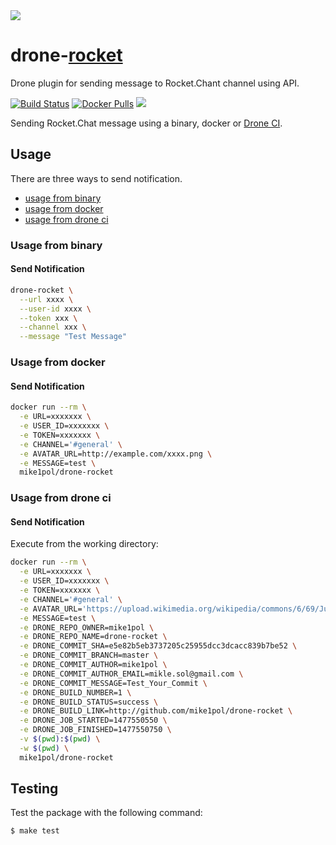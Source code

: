 <img src="https://rocket.chat/images/default/logo--dark.svg">

# drone-[rocket](https://rocket.chat)

Drone plugin for sending message to Rocket.Chant channel using API.

[![Build Status](https://ci.piterjs.org/api/badges/mike1pol/drone-rocket/status.svg)](https://ci.piterjs.org/mike1pol/drone-rocket)
[![Docker Pulls](https://img.shields.io/docker/pulls/mike1pol/drone-rocket.svg)](https://hub.docker.com/r/mike1pol/drone-rocket/)
[![](https://images.microbadger.com/badges/image/mike1pol/drone-rocket.svg)](https://microbadger.com/images/mike1pol/drone-rocket "Get your own image badge on microbadger.com")


Sending Rocket.Chat message using a binary, docker or [Drone CI](http://docs.drone.io/).


## Usage

There are three ways to send notification.

* [usage from binary](#usage-from-binary)
* [usage from docker](#usage-from-docker)
* [usage from drone ci](#usage-from-drone-ci)

<a name="usage-from-binary"></a>
### Usage from binary

#### Send Notification

```bash
drone-rocket \
  --url xxxx \
  --user-id xxxx \
  --token xxx \
  --channel xxx \
  --message "Test Message"
```

<a name="usage-from-docker"></a>
### Usage from docker

#### Send Notification

```bash
docker run --rm \
  -e URL=xxxxxxx \
  -e USER_ID=xxxxxxx \
  -e TOKEN=xxxxxxx \
  -e CHANNEL='#general' \
  -e AVATAR_URL=http://example.com/xxxx.png \
  -e MESSAGE=test \
  mike1pol/drone-rocket
```

<a name="usage-from-drone-ci"></a>
### Usage from drone ci

#### Send Notification

Execute from the working directory:

```bash
docker run --rm \
  -e URL=xxxxxxx \
  -e USER_ID=xxxxxxx \
  -e TOKEN=xxxxxxx \
  -e CHANNEL='#general' \
  -e AVATAR_URL='https://upload.wikimedia.org/wikipedia/commons/6/69/June_odd-eyed-cat_cropped.jpg' \
  -e MESSAGE=test \
  -e DRONE_REPO_OWNER=mike1pol \
  -e DRONE_REPO_NAME=drone-rocket \
  -e DRONE_COMMIT_SHA=e5e82b5eb3737205c25955dcc3dcacc839b7be52 \
  -e DRONE_COMMIT_BRANCH=master \
  -e DRONE_COMMIT_AUTHOR=mike1pol \
  -e DRONE_COMMIT_AUTHOR_EMAIL=mikle.sol@gmail.com \
  -e DRONE_COMMIT_MESSAGE=Test_Your_Commit \
  -e DRONE_BUILD_NUMBER=1 \
  -e DRONE_BUILD_STATUS=success \
  -e DRONE_BUILD_LINK=http://github.com/mike1pol/drone-rocket \
  -e DRONE_JOB_STARTED=1477550550 \
  -e DRONE_JOB_FINISHED=1477550750 \
  -v $(pwd):$(pwd) \
  -w $(pwd) \
  mike1pol/drone-rocket
```

## Testing

Test the package with the following command:

```
$ make test
```
